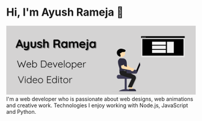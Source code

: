 # Hi, I'm Ayush Rameja 👋
<img src="https://github.com/RamejaAyush/RamejaAyush/blob/master/GitHub%20Profile.png?raw=true">
I'm a web developer who is passionate about web designs, web animations and creative work. Technologies I enjoy working with Node.js, JavaScript and Python.
